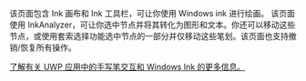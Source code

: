 ﻿该页面包含 Ink 画布和 Ink 工具栏，可让你使用 Windows ink 进行绘画。
该页面使用 InkAnalyzer，可让你选中节点并将其转化为图形和文本。你还可以移动这些节点，或使用套索选择功能选中节点的一部分并仅移动这些笔划。该页面也支持撤销/恢复所有操作。
 
[了解有关 UWP 应用中的手写笔交互和 Windows Ink 的更多信息。](https://docs.microsoft.com//windows/uwp/design/input/pen-and-stylus-interactions)
